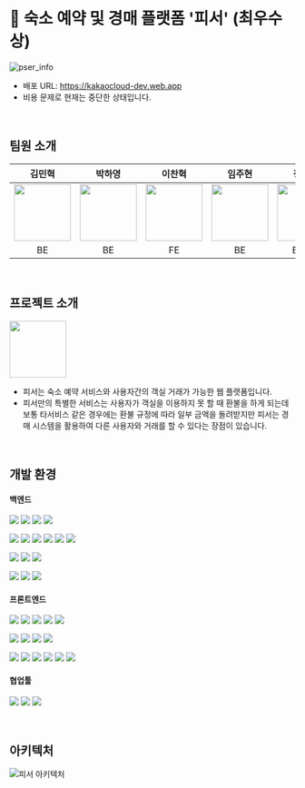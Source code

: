 # 🥇 숙소 예약 및 경매 플랫폼 '피서' (최우수상)
![pser_info](https://github.com/p-ser/.github/assets/91861082/f8ce38bd-22db-47e7-8124-34cf4d57c985)
- 배포 URL: https://kakaocloud-dev.web.app
- 비용 문제로 현재는 중단한 상태입니다.
<br>

## 팀원 소개
|김민혁|박하영|이찬혁|임주현|정우용|정의헌|최혜빈|
|:---:|:---:|:---:|:---:|:---:|:---:|:---:
|<img src="https://github.com/p-ser/.github/assets/91861082/43089030-0b0e-4e36-9709-5aa3fb71f599" width="100" />|<img src="https://github.com/p-ser/.github/assets/91861082/5d23cc92-e155-49dc-bab9-f6ec9151f77b" width="100" />|<img src="https://github.com/p-ser/.github/assets/91861082/b951d785-5c7d-4d0d-9e00-44734e1d6c59" width="100" />|<img src="https://github.com/p-ser/.github/assets/91861082/a9427dc5-7ab2-436a-b577-ddea7ccaba20" width="100" />|<img src="https://github.com/p-ser/.github/assets/91861082/5c6281f8-7248-425c-9121-d6a27f402a4a" width="100" />|<img src="https://github.com/p-ser/.github/assets/91861082/497b152b-cf23-4539-ae8a-5496b23fb4e6" width="100" />|<img src="https://github.com/p-ser/.github/assets/91861082/f95b3ab3-22f1-4567-a355-11b4a7288b76" width="100" />|
|BE|BE|FE|BE|BE, FE|BE|FE|
<br>

## 프로젝트 소개
<img src="https://github.com/p-ser/.github/assets/91861082/94ed50a2-cbfe-4c93-8a61-3b9f5a29a227" width="100" />

- 피서는 숙소 예약 서비스와 사용자간의 객실 거래가 가능한 웹 플랫폼입니다.
- 피서만의 특별한 서비스는 사용자가 객실을 이용하지 못 할 때 환불을 하게 되는데 보통 타서비스 같은 경우에는
  환불 규정에 따라 일부 금액을 돌려받지만 피서는 경매 시스템을 활용하여 다른 사용자와 거래를 할 수 있다는 장점이 있습니다.
<br>

## 개발 환경
<h4>백엔드</h3>
<p>
  <img src="https://img.shields.io/badge/Java-007396?style=flat-square&logo=java&logoColor=white"/>
  <img src="https://img.shields.io/badge/SrpingBoot-6DB33F?style=flat-square&logo=springboot&logoColor=white"/>
  <img src="https://img.shields.io/badge/SpringSecurity-6DB33F?style=flat-square&logo=springsecurity&logoColor=white"/>
  <img src="https://img.shields.io/badge/MariaDB-003545?style=flat-square&logo=mariadb&logoColor=white"/>
</p>
<p>
  <img src="https://img.shields.io/badge/Jenkins-D24939?style=flat-square&logo=jenkins&logoColor=white"/>
  <img src="https://img.shields.io/badge/Docker-2496ED?style=flat-square&logo=docker&logoColor=white"/>
  <img src="https://img.shields.io/badge/Kubernetes-326CE5?style=flat-square&logo=kubernetes&logoColor=white"/>
  <img src="https://img.shields.io/badge/GitHub Actions-2088FF?style=flat-square&logo=githubactions&logoColor=white"/>
  <img src="https://img.shields.io/badge/NGINX-009639?style=flat-square&logo=nginx&logoColor=white"/>
  <img src="https://img.shields.io/badge/Gradle-02303A?style=flat-square&logo=gradle&logoColor=white"/>
</p>
<p>
  <img src="https://img.shields.io/badge/Elasticsearch-005571?style=flat-square&logo=elasticsearch&logoColor=white"/>
  <img src="https://img.shields.io/badge/Apachekafka-231F20?style=flat-square&logo=apachekafka&logoColor=white"/>
  <img src="https://img.shields.io/badge/Redis-FF4438?style=flat-square&logo=redis&logoColor=white"/>
</p>
<p>
  <img src="https://img.shields.io/badge/Intelli IDEA-000000?style=flat-square&logo=intellijidea&logoColor=white"/>
  <img src="https://img.shields.io/badge/Postman-FF6C37?style=flat-square&logo=postman&logoColor=white"/>
  <img src="https://img.shields.io/badge/Swagger-85EA2D?style=flat-square&logo=swagger&logoColor=white"/>
</p>

<h4>프론트엔드</h4>
<p>
  <img src="https://img.shields.io/badge/HTML-E34F26?style=flat-square&logo=html5&logoColor=white"/>
  <img src="https://img.shields.io/badge/CSS-1572B6?style=flat-square&logo=css3&logoColor=white"/>
  <img src="https://img.shields.io/badge/JavaScript-F7DF1E?style=flat-square&logo=javascript&logoColor=black"/>
  <img src="https://img.shields.io/badge/React-61DAFB?style=flat-square&logo=react&logoColor=white"/>
  <img src="https://img.shields.io/badge/Visual Studio Code-007ACC?style=flat-square&logo=visualstudiocode&logoColor=white"/>
</p>
<p>
  <img src="https://img.shields.io/badge/Tailwind-06B6D4?style=flat-square&logo=tailwindcss&logoColor=white"/>
  <img src="https://img.shields.io/badge/Recoil-3578E5?style=flat-square&logo=recoil&logoColor=white"/>
  <img src="https://img.shields.io/badge/Vite-646CFF?style=flat-square&logo=vite&logoColor=white"/>
  <img src="https://img.shields.io/badge/axios-5A29E4?style=flat-square&logo=axios&logoColor=white"/>
</p>
<p>
  <img src="https://img.shields.io/badge/Jenkins-D24939?style=flat-square&logo=jenkins&logoColor=white"/>
  <img src="https://img.shields.io/badge/Docker-2496ED?style=flat-square&logo=docker&logoColor=white"/>
  <img src="https://img.shields.io/badge/Kubernetes-326CE5?style=flat-square&logo=kubernetes&logoColor=white"/>
  <img src="https://img.shields.io/badge/GitHub Actions-2088FF?style=flat-square&logo=githubactions&logoColor=white"/>
  <img src="https://img.shields.io/badge/NGINX-009639?style=flat-square&logo=nginx&logoColor=white"/>
  <img src="https://img.shields.io/badge/Gradle-02303A?style=flat-square&logo=gradle&logoColor=white"/>
</p>

<h4>협업툴</h4>
<p>
  <img src="https://img.shields.io/badge/Notion-000000?style=flat-square&logo=notion&logoColor=white"/>
  <img src="https://img.shields.io/badge/Jira-0052CC?style=flat-square&logo=jira&logoColor=white"/>
  <img src="https://img.shields.io/badge/GitHub-181717?style=flat-square&logo=github&logoColor=white"/>
</p>
<br>

## 아키텍처
![피서 아키텍처](https://github.com/p-ser/.github/assets/91861082/ac656cb1-8347-43a5-aad1-41dedcbeeab7)
